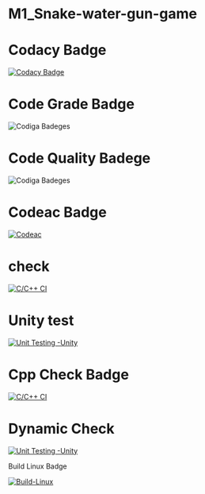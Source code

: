 # M1_Snake-water-gun-game

# Codacy Badge

[![Codacy Badge](https://app.codacy.com/project/badge/Grade/25f9812d092f46239d2e5c2b2deddb6c)](https://www.codacy.com/gh/Chinmay1206/M1_Snake-Water-Gun-game-/dashboard?utm_source=github.com&amp;utm_medium=referral&amp;utm_content=Chinmay1206/M1_Snake-Water-Gun-game-&amp;utm_campaign=Badge_Grade)

# Code Grade Badge

![Codiga Badeges](https://api.codiga.io/project/31202/status/svg)

# Code Quality Badege

![Codiga Badeges](https://api.codiga.io/project/31202/score/svg)

# Codeac Badge

[![Codeac](https://static.codeac.io/badges/2-456197128.svg "Codeac")](https://app.codeac.io/github/Chinmay1206/M1_Snake-Water-Gun-game)

#  check

[![C/C++ CI](https://github.com/Chinmay1206/M1_Snake-Water-Gun-game/actions/workflows/c-cpp.yml/badge.svg)](https://github.com/Chinmay1206/M1_Snake-Water-Gun-game/actions/workflows/c-cpp.yml)

# Unity test

[![Unit Testing -Unity](https://github.com/Chinmay1206/M1_Snake-Water-Gun-game/actions/workflows/unity.yml/badge.svg)](https://github.com/Chinmay1206/M1_Snake-Water-Gun-game/actions/workflows/unity.yml)

# Cpp Check Badge

[![C/C++ CI](https://github.com/Chinmay1206/M1_Snake-Water-Gun-game/actions/workflows/c-cpp.yml/badge.svg)](https://github.com/Chinmay1206/M1_Snake-Water-Gun-game/actions/workflows/c-cpp.yml)

# Dynamic Check

[![Unit Testing -Unity](https://github.com/Chinmay1206/M1_Snake-Water-Gun-game/actions/workflows/unity.yml/badge.svg)](https://github.com/Chinmay1206/M1_Snake-Water-Gun-game/actions/workflows/unity.yml)

Build Linux Badge

[![Build-Linux](https://github.com/Chinmay1206/M1_Snake-Water-Gun-game/actions/workflows/Build-Linux.yml/badge.svg)](https://github.com/Chinmay1206/M1_Snake-Water-Gun-game/actions/workflows/Build-Linux.yml)
